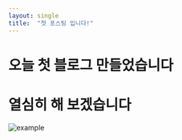 ```yaml
---
layout: single
title:  "첫 포스팅 입니다!"
---
```

# 오늘 첫 블로그 만들었습니다
# 열심히 해 보겠습니다





![example](D:\kwonBK0223.github.io\KwonBK0223.github.io\images\2023-05-17-first\example.JPG)
